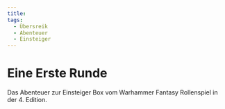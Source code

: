 ```yaml
---
title:
tags:
  - Übersreik
  - Abenteuer
  - Einsteiger
---
```


# Eine Erste Runde
Das Abenteuer zur Einsteiger Box vom Warhammer Fantasy Rollenspiel in der 4. Edition.